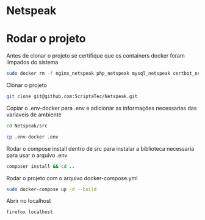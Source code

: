 # Netspeak

# Rodar o projeto 

Antes de clonar o projeto se certifique que os containers docker foram limpados do sistema

```bash
sudo docker rm -f nginx_netspeak php_netspeak mysql_netspeak certbot_netspeak
```

Clonar o projeto

```bash
git clone git@github.com:ScriptaTec/Netspeak.git
```
Copiar o .env-docker para .env e adicionar as informações necessarias das variaveis de ambiente

```bash
cd Netspeak/src
```

```bash
cp .env-docker .env
```

Rodar o compose install dentro de src para instalar a biblioteca necessaria para usar o arquivo .env

```bash
composer install && cd ..
```

Rodar o projeto com o arquivo docker-compose.yml

```bash
sudo docker-compose up -d --build
```

Abrir no localhost

```bash
firefox localhost
```


